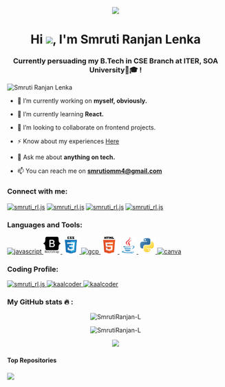 

<div id="header" align="center">
  <img src="https://media.giphy.com/media/M9gbBd9nbDrOTu1Mqx/giphy.gif" width="100"/>
</div>

<h1 align="center">Hi <img src="https://camo.githubusercontent.com/e8e7b06ecf583bc040eb60e44eb5b8e0ecc5421320a92929ce21522dbc34c891/68747470733a2f2f6d656469612e67697068792e636f6d2f6d656469612f6876524a434c467a6361737252346961377a2f67697068792e676966" width="30px">, I'm Smruti Ranjan Lenka</h1>
<h3 align="center">Currently persuading my B.Tech in CSE Branch at ITER, SOA University🏫🎓 !</h3>

<p align="left"> <img src="https://komarev.com/ghpvc/?username=SmrutiRanjan-L&label=Profile%20views&color=1c8b0e&style=flat" alt="Smruti Ranjan Lenka" /> </p>

- 🔭 I’m currently working on **myself, obviously.**

- 🌱 I’m currently learning **React.**

- 👯 I’m looking to collaborate on frontend projects.

- ⚡ Know about my experiences [Here](https://drive.google.com/file/d/1UNBfVMo253egYGmzItqIZ0qUnz9klvmA/view?usp=sharing)

- 💬 Ask me about **anything on tech.**

- 📫 You can reach me on **smrutiomm4@gmail.com**

<h3 align="left">Connect with me:</h3>
<p align="left">
<a href="https://www.linkedin.com/in/smruti-ranjan-lenka/" target="blank"><img align="center" src="https://www.vectorlogo.zone/logos/linkedin/linkedin-tile.svg" alt="smruti_rl.js" height="40" width="40" /></a>
<a href="https://twitter.com/Smrutilenka4" target="blank"><img align="center" src="https://www.vectorlogo.zone/logos/twitter/twitter-official.svg" alt="smruti_rl.js" height="40" width="40" /></a>
<a href="https://www.instagram.com/smruti_rl.js/" target="blank"><img align="center" src="https://www.vectorlogo.zone/logos/instagram/instagram-icon.svg" alt="smruti_rl.js" height="40" width="40" /></a>
<a href="https://www.facebook.com/smruti.omm.9" target="blank"><img align="center" src="https://www.vectorlogo.zone/logos/facebook/facebook-official.svg" alt="smruti_rl.js" height="40" width="40" /></a>

<h3 align="left">Languages and Tools:</h3>
<p align="left"><a href="https://devdocs.io/javascript/" target="_blank" rel="noreferrer"> <img src="https://www.vectorlogo.zone/logos/javascript/javascript-vertical.svg" alt="javascript" width="40" height="40"/> </a> <a href="https://getbootstrap.com" target="_blank" rel="noreferrer"> <img src="https://raw.githubusercontent.com/devicons/devicon/master/icons/bootstrap/bootstrap-plain-wordmark.svg" alt="bootstrap" width="40" height="40"/> </a> <a href="https://www.w3schools.com/css/" target="_blank" rel="noreferrer"> <img src="https://raw.githubusercontent.com/devicons/devicon/master/icons/css3/css3-original-wordmark.svg" alt="css3" width="40" height="40"/> </a> <a href="https://cloud.google.com" target="_blank" rel="noreferrer"> <img src="https://www.vectorlogo.zone/logos/google_cloud/google_cloud-icon.svg" alt="gcp" width="40" height="40"/> </a> <a href="https://www.w3.org/html/" target="_blank" rel="noreferrer"> <img src="https://raw.githubusercontent.com/devicons/devicon/master/icons/html5/html5-original-wordmark.svg" alt="html5" width="40" height="40"/> </a> <a href="https://www.java.com" target="_blank" rel="noreferrer"> <img src="https://raw.githubusercontent.com/devicons/devicon/master/icons/java/java-original.svg" alt="java" width="40" height="40"/> </a>  </a> <a href="https://www.python.org" target="_blank" rel="noreferrer"> <img src="https://raw.githubusercontent.com/devicons/devicon/master/icons/python/python-original.svg" alt="python" width="40" height="40"/> </a> <a href="https://www.canva.com/" target="_blank" rel="noreferrer"> <img src="https://www.vectorlogo.zone/logos/canva/canva-icon.svg" alt="canva" width="40" height="40"/> </a> 

<h3 align="left">Coding Profile:</h3>

 <a href="https://auth.geeksforgeeks.org/user/smrutiomm4/" target="_blank" rel="noreferrer"> <img src="https://img.icons8.com/color/256/GeeksforGeeks.png" alt="smruti_rl.js" width="40" height="40"/> </a> <a href="https://www.codechef.com/users/frost_2304" target="_blank" rel="noreferrer"> <img src="https://upload.vectorlogo.zone/logos/codechef/images/c0290608-3c6b-406c-90ef-86e9200f383a.svg" alt="kaalcoder" width="40" height="40"/> </a> <a href="https://www.hackerrank.com/SmrutiRanjan_L?hr_r=1" target="_blank" rel="noreferrer"> <img src="https://cdn.iconscout.com/icon/free/png-512/hackerrank-3521478-2944922.png?f=avif&w=256" alt="kaalcoder" width="40" height="40"/> </a>

</p>

<h3 align="left">My GitHub stats 🔥 :</h3>

<p align="center"><img src="https://github-readme-stats.vercel.app/api?username=SmrutiRanjan-L&theme=highcontrast&show_icons=true" alt="SmrutiRanjan-L" />

<p align="center"><img src="http://github-readme-streak-stats.herokuapp.com?user=SmrutiRanjan-L&theme=highcontrast&hide_border=false" alt ="SmrutiRanjan-L" />
  
<p align="center"><img src="https://github-readme-stats.vercel.app/api/top-langs/?username=SmrutiRanjan-L&layout=compact&theme=vision-friendly-dark" />
  
#### Top Repositories



<a href="https://github.com/SmrutiRanjan-L/Portfolio">
  <img align="center" src="https://github-readme-stats.vercel.app/api/pin/?username=SmrutiRanjan-L&repo=Portfolio&theme=highcontrast" />
</a>
